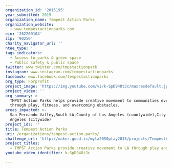 ```yaml
---
organization_id: '2015195'
year_submitted: 2015
organization_name: Tempest Action Parks
organization_website:
  - www.tempestactionparks.com
ein: '262209104'
zip: '90250'
charity_navigator_url: ''
ntee_type: ''
tags_indicators:
  - Access to parks & green space
  - Public safety & public space
twitter: www.twitter.com/tmpstactionpark
instagram: www.instagram.com/tempestactionparks
facebook: www.facebook.com/tempestactionparks
org_type: Forprofit
project_image: 'https://img.youtube.com/vi/k-SpD948tJc/maxresdefault.jpg'
project_video: ''
org_summary: >-
  TMPST Action Parks helps provide creative movement to communities everywhere
  through play, fitness, and overcoming obstacles.
areas_impacted: >-
  San Fernando Valley,South LA,County of Los Angeles (countywide),City of Los
  Angeles (citywide)
project_ids: ''
title: Tempest Action Parks
uri: /organizations/tempest-action-parks/
challenge_url: 'http://maker.good.is/myla2050play2015/projects/TempestActionParks.html'
project_titles:
  - TMPST Action Parks provide creative movement to LA through play and fitness
youtube_video_identifier: k-SpD948tJc

---
```

